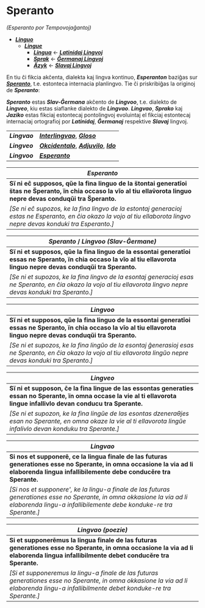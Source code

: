 # Speranto
*(Esperanto por Tempovojaĝantoj)*

* [***Linguo***](linguo.md)
  * [***Lingue***](lingue.md)
    * [***Lingua***](lingua.md) ← [***Latinidaj Lingvoj***](latinidaj/README.md)
    * [***Sprak***](sprak.md) ← [***Ĝermanaj Lingvoj***](ghermanaj/README.md)
    * [***Äzyk***](jazyk.md) ← [***Slavaj Lingvoj***](slavaj/README.md)

En tiu ĉi fikcia akĉenta, dialekta kaj lingva kontinuo, ***Esperanton*** baziĝas sur [***Speranto***](linguo.md#slav-ĝermana), t.e. estonteca internacia planlingvo. Tie ĉi priskribiĝas la originoj de ***Speranto***:

***Speranto*** estas ***Slav-Ĝermana*** akĉento de ***Lingvoo***, t.e. dialekto de ***Lingveo***, kiu estas siaflanke dialekto de ***Lingvao***. ***Lingvao***, ***Sprako*** kaj ***Jaziko*** estas fikciaj estontecaj pontolingvoj evoluintaj el fikciaj estontecaj internaciaj ortografioj por ***Latinidaj***, ***Ĝermanaj*** respektive ***Slavaj*** lingvoj.

| | |
|-|-|
| ***Lingvao*** | [***Interlingvao***](https://eo.wikipedia.org/wiki/Interlingvao), [***Gloso***](https://eo.wikipedia.org/wiki/Gloso_(planlingvo)) |
| ***Lingveo*** | [***Okcidentalo***](https://eo.wikipedia.org/wiki/Okcidentalo), [***Adjuvilo***](https://eo.wikipedia.org/wiki/Adjuvilo), [***Ido***](https://eo.wikipedia.org/wiki/Ido_(lingvo)) |
| ***Lingvoo*** | [***Esperanto***](https://eo.wikipedia.org/wiki/Esperanto) |

| ***Esperanto*** |
|-|
| **Sï ni eĉ supposos, qŭe la fina linguo de la s̈tontai generatīoi s̈tas ne S̈peranto, ïn chia occaso la vĩo al tiu ellav̄orota linguo nepre devas conduqŭi tra S̈peranto.** |
| *[Se ni eĉ supozos, ke la fina lingvo de la estontaj generacioj estas ne Esperanto, en ĉia okazo la vojo al tiu ellaborota lingvo nepre devas konduki tra Esperanto.]* |

| ***Speranto*** / ***Lingvoo (Slav-Ĝermane)*** |
|-|
| **Sï ni et supposos, qŭe la fina linguo de la essontai generatīoi essas ne Speranto, ïn chia occaso la vĩo al tiu ellavorota linguo nepre devas conduqŭi tra Speranto.** |
| *[Se ni et supozos, ke la fina lingvo de la esontaj generacioj esas ne Speranto, en ĉia okazo la vojo al tiu ellavorota lingvo nepre devas konduki tra Speranto.]* |

| ***Lingvoo*** |
|-|
| **Sï ni et supposos, qŭe la fina linguo de la essontai generatīoi essas ne Speranto, ïn chia occaso la vĩo al tiu ellavorota linguo nepre devas conduqŭi tra Speranto.** |
| *[Se ni et supozos, ke la fina lingŭo de la esontaj ĝenerasioj esas ne Speranto, en ĉia okazo la vojo al tiu ellavorota lingŭo nepre devas konduki tra Speranto.]* |

| ***Lingveo*** |
|-|
| **Sï ni et supposon, c̄e la fina lingue de las essontas generaties essan no Sperante, ïn omna occase la vie al ti ellavorota lingue infallivlo devan conducu tra Sperante.** |
| *[Se ni et supozon, ke la fina lingŭe de las esontas dzeneraθjes esan no Sperante, en omna okaze la vie al ti ellavorota lingŭe infalivlo devan konduku tra Sperante.]* |

| ***Lingvao*** |
|-|
| **Si nos et supponerē, ce la lingua finale de las futuras generationes esse no Sperante, in omna occasione la via ad li elaborenda lingua infallibilemente debe conducĕre tra Sperante.** |
| *[Si nos et supponere', ke la lingu-a finale de las futuras generationes esse no Sperante, in omna okkasione la via ad li elaborenda lingu-a infallibilemente debe konduke-re tra Sperante.]* |

| ***Lingvao (poezie)*** |
|-|
| **Si et supponerēmus la lingua finale de las futuras generationes esse no Sperante, in omna occasione la via ad li elaborenda lingua infallibilmente debet conducĕre tra Sperante.** |
| *[Si et supponeremus la lingu-a finale de las futuras generationes esse no Sperante, in omna okkasione la via ad li elaborenda lingu-a infallibilmente debet konduke-re tra Sperante.]* |
